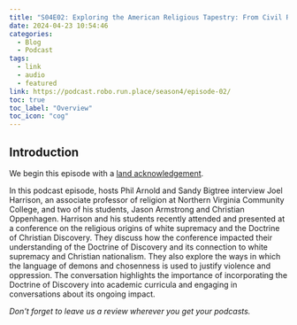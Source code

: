 ```yaml
---
title: "S04E02: Exploring the American Religious Tapestry: From Civil Religion to Secularism and the Impact of the January 6th Insurrection"
date: 2024-04-23 10:54:46
categories:
  - Blog
  - Podcast
tags:
  - link
  - audio
  - featured
link: https://podcast.robo.run.place/season4/episode-02/
toc: true
toc_label: "Overview"
toc_icon: "cog"
---
```

<div id="buzzsprout-player-14678434"></div><script src="https://www.buzzsprout.com/1926214/14678434-s04e02-exploring-the-american-religious-tapestry-from-civil-religion-to-secularism-and-the-impact-of-the-january-6th-insurrection.js?container_id=buzzsprout-player-14678434&player=small" type="text/javascript" charset="utf-8"></script>


## Introduction
  
We begin this episode with a [land acknowledgement](https://podcast.robo.run.place/land/).
  
In this podcast episode, hosts Phil Arnold and Sandy Bigtree interview Joel Harrison, an associate professor of religion at Northern Virginia Community College, and two of his students, Jason Armstrong and Christian Oppenhagen. Harrison and his students recently attended and presented at a conference on the religious origins of white supremacy and the Doctrine of Christian Discovery. They discuss how the conference impacted their understanding of the Doctrine of Discovery and its connection to white supremacy and Christian nationalism. They also explore the ways in which the language of demons and chosenness is used to justify violence and oppression. The conversation highlights the importance of incorporating the Doctrine of Discovery into academic curricula and engaging in conversations about its ongoing impact.

*Don't forget to leave us a review wherever you get your podcasts.*